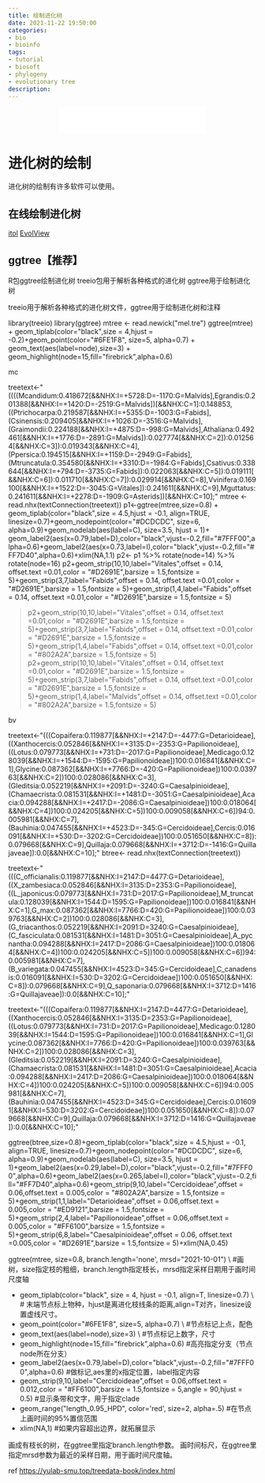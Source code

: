 ```yaml
---
title: 绘制进化树
date: 2021-11-22 19:50:00
categories: 
- bio
- bioinfo
tags:
- tutorial
- biosoft
- phylogeny
- evolutionary tree
description: 
---
```


<div align="middle"><iframe frameborder="no" border="0" marginwidth="0" marginheight="0" width=298 height=52 src="//music.163.com/outchain/player?type=2&id=1697043&auto=1&height=32"></iframe></div>

# 进化树的绘制
进化树的绘制有许多软件可以使用。

## 在线绘制进化树
[itol](https://itol.embl.de/)
[EvolView](https://www.evolgenius.info/evolview/#login)

## ggtree【推荐】
R包ggtree绘制进化树
treeio包用于解析各种格式的进化树
ggtree用于绘制进化树


treeio用于解析各种格式的进化树文件，ggtree用于绘制进化树和注释

library(treeio)
library(ggtree)
mtree <- read.newick("mel.tre")
ggtree(mtree) + geom_tiplab(color="black",size = 4,hjust = -0.2)+geom_point(color="#6FE1F8", size=5, alpha=0.7) + geom_text(aes(label=node),size=3) + geom_highlight(node=15,fill="firebrick",alpha=0.6)


mc

treetext<-"((((Mcandidum:0.418672[&&NHX:I=+5728:D=-1170:G=Malvids],Egrandis:0.201388[&&NHX:I=+1420:D=-2519:G=Malvids])[&&NHX:C=1]:0.148853,((Ptrichocarpa:0.219587[&&NHX:I=+5355:D=-1003:G=Fabids],(Csinensis:0.209405[&&NHX:I=+1026:D=-3516:G=Malvids],(Graimondii:0.224188[&&NHX:I=+4875:D=-998:G=Malvids],Athaliana:0.492461[&&NHX:I=+1776:D=-2891:G=Malvids]):0.027774[&&NHX:C=2]):0.012564[&&NHX:C=3]):0.019343[&&NHX:C=4],(Ppersica:0.194515[&&NHX:I=+1159:D=-2949:G=Fabids],(Mtruncatula:0.354580[&&NHX:I=+3310:D=-1984:G=Fabids],Csativus:0.338644[&&NHX:I=+794:D=-3735:G=Fabids]):0.022063[&&NHX:C=5]):0.019111[&&NHX:C=6]):0.011710[&&NHX:C=7]):0.029914[&&NHX:C=8],Vvinifera:0.169100[&&NHX:I=+1522:D=-3045:G=Vitales]):0.241611[&&NHX:C=9],Mguttatus:0.241611[&&NHX:I=+2278:D=-1909:G=Asterids])[&&NHX:C=10];"
mtree <- read.nhx(textConnection(treetext))
p1<-ggtree(mtree,size=0.8) + geom_tiplab(color="black",size = 4.5,hjust = -0.1, align=TRUE, linesize=0.7)+geom_nodepoint(color="#DCDCDC", size=6, alpha=0.9)+geom_nodelab(aes(label=C), size=3.5, hjust = 1)+ geom_label2(aes(x=0.79,label=D),color="black",vjust=-0.2,fill="#7FFF00",alpha=0.6)+geom_label2(aes(x=0.73,label=I),color="black",vjust=-0.2,fill="#FF7D40",alpha=0.6)+xlim(NA,1.1)
p2<- p1 %>% rotate(node=14) %>% rotate(node=16)
p2+geom_strip(10,10,label="Vitales",offset = 0.14, offset.text =0.01,color = "#D2691E",barsize = 1.5,fontsize = 5)+geom_strip(3,7,label="Fabids",offset = 0.14, offset.text =0.01,color = "#D2691E",barsize = 1.5,fontsize = 5)+geom_strip(1,4,label="Fabids",offset = 0.14, offset.text =0.01,color = "#D2691E",barsize = 1.5,fontsize = 5)
> p2+geom_strip(10,10,label="Vitales",offset = 0.14, offset.text =0.01,color = "#D2691E",barsize = 1.5,fontsize = 5)+geom_strip(3,7,label="Fabids",offset = 0.14, offset.text =0.01,color = "#D2691E",barsize = 1.5,fontsize = 5)+geom_strip(1,4,label="Fabids",offset = 0.14, offset.text =0.01,color = "#802A2A",barsize = 1.5,fontsize = 5)
> p2+geom_strip(10,10,label="Vitales",offset = 0.14, offset.text =0.01,color = "#D2691E",barsize = 1.5,fontsize = 5)+geom_strip(3,7,label="Fabids",offset = 0.14, offset.text =0.01,color = "#D2691E",barsize = 1.5,fontsize = 5)+geom_strip(1,4,label="Malvids",offset = 0.14, offset.text =0.01,color = "#802A2A",barsize = 1.5,fontsize = 5)



bv

treetext<-"(((Copaifera:0.119877[&&NHX:I=+2147:D=-4477:G=Detarioideae],((Xanthocercis:0.052846[&&NHX:I=+3135:D=-2353:G=Papilionoideae],((Lotus:0.079773[&&NHX:I=+731:D=-2017:G=Papilionoideae],Medicago:0.128039[&&NHX:I=+1544:D=-1595:G=Papilionoideae])100:0.016841[&&NHX:C=1],Glycine:0.087362[&&NHX:I=+7766:D=-420:G=Papilionoideae])100:0.039763[&&NHX:C=2])100:0.028086[&&NHX:C=3],(Gleditsia:0.052219[&&NHX:I=+2091:D=-3240:G=Caesalpinioideae],(Chamaecrista:0.081531[&&NHX:I=+1481:D=-3051:G=Caesalpinioideae],Acacia:0.094288[&&NHX:I=+2417:D=-2086:G=Caesalpinioideae])100:0.018064[&&NHX:C=4])100:0.024205[&&NHX:C=5])100:0.009058[&&NHX:C=6])94:0.005981[&&NHX:C=7],(Bauhinia:0.047455[&&NHX:I=+4523:D=-345:G=Cercidoideae],Cercis:0.016091[&&NHX:I=+530:D=-3202:G=Cercidoideae])100:0.051650[&&NHX:C=8]):0.079668[&&NHX:C=9],Quillaja:0.079668[&&NHX:I=+3712:D=-1416:G=Quillajaveae]):0.0[&&NHX:C=10];"
btree<- read.nhx(textConnection(treetext))

treetext<-"(((C_officianalis:0.119877[&&NHX:I=2147:D=4477:G=Detarioideae],((X_zambesiaca:0.052846[&&NHX:I=3135:D=2353:G=Papilionoideae],((L_japonicus:0.079773[&&NHX:I=731:D=2017:G=Papilionoideae],M_truncatula:0.128039[&&NHX:I=1544:D=1595:G=Papilionoideae])100:0.016841[&&NHX:C=1],G_max:0.087362[&&NHX:I=7766:D=420:G=Papilionoideae])100:0.039763[&&NHX:C=2])100:0.028086[&&NHX:C=3],(G_triacanthos:0.052219[&&NHX:I=2091:D=3240:G=Caesalpinioideae],(C_fasciculata:0.081531[&&NHX:I=1481:D=3051:G=Caesalpinioideae],A_pycnantha:0.094288[&&NHX:I=2417:D=2086:G=Caesalpinioideae])100:0.018064[&&NHX:C=4])100:0.024205[&&NHX:C=5])100:0.009058[&&NHX:C=6])94:0.005981[&&NHX:C=7],(B_variegata:0.047455[&&NHX:I=4523:D=345:G=Cercidoideae],C_canadensis:0.016091[&&NHX:I=530:D=3202:G=Cercidoideae])100:0.051650[&&NHX:C=8]):0.079668[&&NHX:C=9],Q_saponaria:0.079668[&&NHX:I=3712:D=1416:G=Quillajaveae]):0.0[&&NHX:C=10];"

treetext<-"(((Copaifera:0.119877[&&NHX:I=2147:D=4477:G=Detarioideae],((Xanthocercis:0.052846[&&NHX:I=3135:D=2353:G=Papilionoideae],((Lotus:0.079773[&&NHX:I=731:D=2017:G=Papilionoideae],Medicago:0.128039[&&NHX:I=1544:D=1595:G=Papilionoideae])100:0.016841[&&NHX:C=1],Glycine:0.087362[&&NHX:I=7766:D=420:G=Papilionoideae])100:0.039763[&&NHX:C=2])100:0.028086[&&NHX:C=3],(Gleditsia:0.052219[&&NHX:I=2091:D=3240:G=Caesalpinioideae],(Chamaecrista:0.081531[&&NHX:I=1481:D=3051:G=Caesalpinioideae],Acacia:0.094288[&&NHX:I=2417:D=2086:G=Caesalpinioideae])100:0.018064[&&NHX:C=4])100:0.024205[&&NHX:C=5])100:0.009058[&&NHX:C=6])94:0.005981[&&NHX:C=7],(Bauhinia:0.047455[&&NHX:I=4523:D=345:G=Cercidoideae],Cercis:0.016091[&&NHX:I=530:D=3202:G=Cercidoideae])100:0.051650[&&NHX:C=8]):0.079668[&&NHX:C=9],Quillaja:0.079668[&&NHX:I=3712:D=1416:G=Quillajaveae]):0.0[&&NHX:C=10];"

ggtree(btree,size=0.8)+geom_tiplab(color="black",size = 4.5,hjust = -0.1, align=TRUE, linesize=0.7)+geom_nodepoint(color="#DCDCDC", size=6, alpha=0.9)+geom_nodelab(aes(label=C), size=3.5, hjust = 1)+geom_label2(aes(x=0.29,label=D),color="black",vjust=-0.2,fill="#7FFF00",alpha=0.6)+geom_label2(aes(x=0.265,label=I),color="black",vjust=-0.2,fill="#FF7D40",alpha=0.6)+geom_strip(9,10,label="Cercidoideae",offset = 0.06,offset.text = 0.005,color = "#802A2A",barsize = 1.5,fontsize = 5)+geom_strip(1,1,label="Detarioideae",offset = 0.06,offset.text = 0.005,color = "#ED9121",barsize = 1.5,fontsize = 5)+geom_strip(2,4,label="Papilionoideae",offset = 0.06,offset.text = 0.005,color = "#FF6100",barsize = 1.5,fontsize = 5)+geom_strip(6,8,label="Caesalpinioideae",offset = 0.06, offset.text =0.005,color = "#D2691E",barsize = 1.5,fontsize = 5)+xlim(NA,0.45)



ggtree(mtree, size=0.8, branch.length='none', mrsd="2021-10-01") \ #画树，size指定枝的粗细，branch.length指定枝长，mrsd指定采样日期用于画时间尺度轴
+ geom_tiplab(color="black", size = 4, hjust = -0.1, align=T, linesize=0.7) \ # 末端节点标上物种，hjust是离进化枝线条的距离,align=T对齐，linesize设置虚线尺寸。
+ geom_point(color="#6FE1F8", size=5, alpha=0.7) \ #节点标记上点，配色
+ geom_text(aes(label=node),size=3) \ #节点标记上数字，尺寸
+ geom_highlight(node=15,fill="firebrick",alpha=0.6) #高亮指定分支（节点node所在分支）
+ geom_label2(aes(x=0.79,label=D),color="black",vjust=-0.2,fill="#7FFF00",alpha=0.6) #做标记,aes里的x指定位置，label指定内容
+ geom_strip(9,10,label="Cercidoideae",offset = 0.06,offset.text = 0.012,color = "#FF6100",barsize = 1.5,fontsize = 5,angle = 90,hjust = 0.5) #显示条带和文字，用于指定clade
+ geom_range("length_0.95_HPD", color='red', size=2, alpha=.5) #在节点上画时间的95%置信范围
+ xlim(NA,1) #如果内容超出边界，就拓展显示


画成有枝长的树，在ggtree里指定branch.length参数。
画时间标尺，在ggtree里指定mrsd参数为最近的采样日期，用于画时间尺度轴。




ref
https://yulab-smu.top/treedata-book/index.html